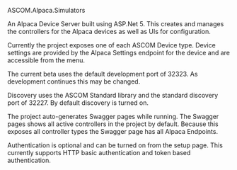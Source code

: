 ASCOM.Alpaca.Simulators

An Alpaca Device Server built using ASP.Net 5. This creates and manages the controllers for the Alpaca devices as well as UIs for configuration.

Currently the project exposes one of each ASCOM Device type. Device settings are provided by the Alpaca Settings endpoint for the device and are accessible from the menu. 

The current beta uses the default development port of 32323. As development continues this may be changed.

Discovery uses the ASCOM Standard library and the standard discovery port of 32227. By default discovery is turned on.

The project auto-generates Swagger pages while running. The Swagger pages shows all active controllers in the project by default. Because this exposes all controller types the Swagger page has all Alpaca Endpoints.

Authentication is optional and can be turned on from the setup page. This currently supports HTTP basic authentication and token based authentication.